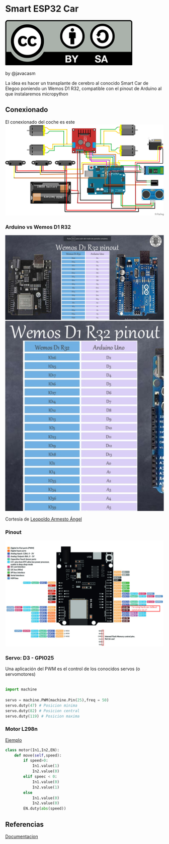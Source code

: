 # Smart ESP32 Car


![Licencia](./images/Licencia_CC.png)

by @javacasm

La idea es hacer un transplante de cerebro al conocido Smart Car de Elegoo poniendo un Wemos D1 R32, compatible con el pinout de Arduino al que instalaremos micropython

## Conexionado 

El conexionado del coche es este
![](./images/wireconnect.png)


### Arduino vs Wemos D1 R32
![](./images/Pinout-Arduino-WemosD1R32.png)
![](./images/Correspondencia-Arduino-WemosD1R32.png)

Cortesía de [Leopoldo Armesto Ángel](https://www.slideshare.net/LeopoldoArmestongel)


### Pinout

![](./images/Wemos_D1_R32_pinout.jpeg)

### Servo: D3 - GPIO25

Una aplicación del PWM es el control de los conocidos servos (o servomotores)

```python

import machine

servo = machine.PWM(machine.Pin(25),freq = 50)
servo.duty(47) # Posicion minima
servo.duty(82) # Posicion central
servo.duty(119) # Posicion maxima

```

### Motor L298n

[Ejemplo](https://github.com/GuyCarver/MicroPython/blob/master/lib/L298N.py)

```python
class motor(In1,In2,EN):
	def move(self,speed):
		if speed>0:
			In1.value(1)
			In2.value(0)
		elif speec < 0:
			In1.value(0)
			In2.value(1)
		else
			In1.value(0)
			In2.value(0)
		EN.duty(abs(speed))
```


## Referencias

[Documentacion](https://www.elegoo.com/tutorial/Elegoo%20Smart%20Robot%20Car%20Kit%20V3.0%20Plus2019.12.11.zip)